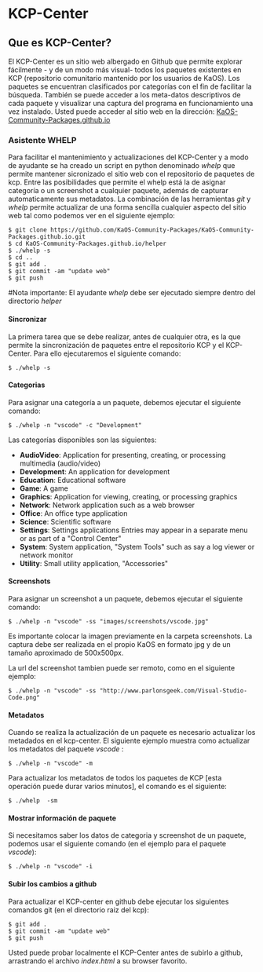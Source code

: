 # KCP-Center

## Que es KCP-Center?

El KCP-Center es un sitio web albergado en Github que permite explorar fácilmente - y de un modo más visual- todos los paquetes existentes en KCP (repositorio comunitario mantenido por los usuarios de KaOS). Los paquetes se encuentran clasificados por categorías con el fin de facilitar la búsqueda. También se puede acceder a los meta-datos descriptivos de cada paquete y visualizar una captura del programa en funcionamiento una vez instalado. Usted puede acceder al sitio web en la dirección: [KaOS-Community-Packages.github.io](http://KaOS-Community-Packages.github.io)



### Asistente WHELP 

Para facilitar el mantenimiento y actualizaciones del KCP-Center y a modo de ayudante se ha creado un script en python denominado *whelp* que permite mantener sicronizado el sitio web con el repositorio de paquetes de kcp. Entre las posibilidades que permite el whelp está la de asignar categoría o un screenshot a cualquier paquete, además de capturar automaticamente sus metadatos. La combinación de las herramientas *git* y *whelp* permite actualizar de una forma sencilla cualquier aspecto del sitio web tal como podemos ver en el siguiente ejemplo:

```
$ git clone https://github.com/KaOS-Community-Packages/KaOS-Community-Packages.github.io.git
$ cd KaOS-Community-Packages.github.io/helper
$ ./whelp -s
$ cd ..
$ git add .
$ git commit -am "update web"
$ git push
```
#Nota importante: El ayudante *whelp* debe ser ejecutado siempre dentro del directorio *helper*

#### Sincronizar 
La primera tarea que se debe realizar, antes de cualquier otra, es la que permite la sincronización de paquetes entre el repositorio KCP y el KCP-Center. Para ello ejecutaremos el siguiente comando:
```
$ ./whelp -s
```



#### Categorias
Para asignar una categoría a un paquete, debemos ejecutar el siguiente comando:
```
$ ./whelp -n "vscode" -c "Development"
```

Las categorías disponibles son las siguientes:

- **AudioVideo**:	Application for presenting, creating, or processing multimedia (audio/video)	 
- **Development**:	An application for development	 
- **Education**:	Educational software	 
- **Game**:	A game	 
- **Graphics**:	Application for viewing, creating, or processing graphics	 
- **Network**:	Network application such as a web browser	 
- **Office**:	An office type application	 
- **Science**:	Scientific software	 
- **Settings**:	Settings applications	Entries may appear in a separate menu or as part of a "Control Center"
- **System**:	System application, "System Tools" such as say a log viewer or network monitor	 
- **Utility**:	Small utility application, "Accessories"



#### Screenshots
Para asignar un screenshot a un paquete, debemos ejecutar el siguiente comando:
```
$ ./whelp -n "vscode" -ss "images/screenshots/vscode.jpg"
```
Es importante colocar la imagen previamente en la carpeta screenshots. La captura debe ser realizada en el propio KaOS en formato jpg y de un tamaño aproximado de 500x500px.

La url del screenshot tambien puede ser remoto, como en el siguiente ejemplo:
```
$ ./whelp -n "vscode" -ss "http://www.parlonsgeek.com/Visual-Studio-Code.png"
```

#### Metadatos
Cuando se realiza la actualización de un paquete es necesario actualizar los metadados en el kcp-center. El siguiente ejemplo muestra como actualizar los metadatos del paquete *vscode* :

```
$ ./whelp -n "vscode" -m
```

Para actualizar los metadatos de todos los paquetes de KCP [esta operación puede durar varios minutos], el comando es el siguiente:
```
$ ./whelp  -sm
```

#### Mostrar información de paquete
Si necesitamos saber los datos de categoria y screenshot de un paquete, podemos usar el siguiente comando (en el ejemplo para el paquete *vscode*):
```
$ ./whelp -n "vscode" -i
```

#### Subir los cambios a github
Para actualizar el KCP-center en github debe ejecutar los siguientes comandos git (en el directorio raiz del kcp):
```
$ git add .
$ git commit -am "update web"
$ git push
```

Usted puede probar localmente el KCP-Center antes de subirlo a github, arrastrando el archivo *index.html* a su browser favorito.


